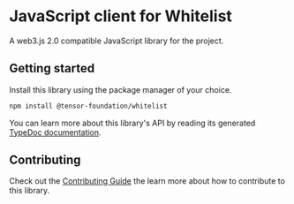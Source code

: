 # JavaScript client for Whitelist

A web3.js 2.0 compatible JavaScript library for the project.

## Getting started

Install this library using the package manager of your choice.
```sh
npm install @tensor-foundation/whitelist
```

You can learn more about this library's API by reading its generated [TypeDoc documentation](https://whitelist-js-docs.vercel.app).

## Contributing

Check out the [Contributing Guide](./CONTRIBUTING.md) the learn more about how to contribute to this library.
